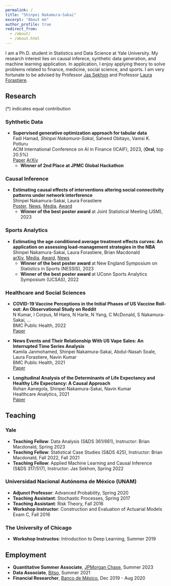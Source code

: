 ```yaml
---
permalink: /
title: "Shinpei Nakamura-Sakai"
excerpt: "About me"
author_profile: true
redirect_from: 
  - /about/
  - /about.html
---
```


I am a Ph.D. student in Statistics and Data Science at Yale University. My research interest lies on causal inferece, synthetic data generation, and machine learning application. In application, I enjoy applying theory to solve problems related to finance, medicine, social science, and sports. I am very fortunate to be advised by Professor [Jas Sekhon](https://www.jsekhon.com/) and Professor [Laura Forastiere](https://ysph.yale.edu/profile/laura_forastiere/).

## Research
(*) indicates equal contribution

### Syhthetic Data
-  <b> Supervised generative optimization approach for tabular data</b>  <br>
  Fadi Hamad<sup>*</sup>, Shinpei Nakamura-Sakai<sup>*</sup>, Saheed Obitayo, Vamsi K. Potluru <br>
  ACM International Conference on AI in Finance (ICAIF), 2023, (<b>Oral</b>, top 20.5%) <br>
  [Paper](https://dl.acm.org/doi/pdf/10.1145/3604237.3626907) [ArXiv](https://arxiv.org/abs/2309.05079) <br>
    * <b>Winner of 2nd Place at JPMC Global Hackathon</b><br>


### Causal Inference
- <b> Estimating causal effects of interventions altering social connectivity patterns under network interference</b>  <br> 
  Shinpei Nakamura-Sakai, Laura Forastiere <br>
  [Poster](https://shinnasa.github.io/files/JSM_2023_Poster_Social_Connectivity.pdf), [News](https://statistics.yale.edu/news/shinpei-nakamura-sakai-wins-best-poster-award), [Media](https://magazine.amstat.org/blog/2023/10/02/two-take-home-first-place-in-statistical-significance-competition/), [Award](https://community.amstat.org/spaac/awards/poster-award)
  - <b> Winner of the best poster award </b>  at Joint Statistical Meeting (JSM), 2023 <br>


### Sports Analytics
- <b> Estimating the age conditioned average treatment effects curves: An application on assessing load-management strategies in the NBA</b>  <br>
  Shinpei Nakamura-Sakai, Laura Forastiere, Brian Macdonald <br>
  [arXiv](https://arxiv.org/pdf/2402.12400.pdf), [Media](https://magazine.amstat.org/blog/2023/01/02/uconn-sports-analytics-symposium/), [Award](https://statds.org/events/ucsas2022/), [News](https://statistics.yale.edu/news/congratuations-shinpei-nakamura-sakai-winning-2023-nessis-student-poster-competition)
  - <b> Winner of the best poster award </b> at New England Symposium on Statistics in Sports (NESSIS), 2023<br>
  - <b> Winner of the best poster award </b> at UConn Sports Analytics Symposium (UCSAS), 2022 <br>


### Healthcare and Social Sciences
- <b> COVID-19 Vaccine Perceptions in the Initial Phases of US Vaccine Roll-out: An Observational Study on Reddit</b><br>
N Kumar, I Corpus, M Hans, N Harle, N Yang, C McDonald, S Nakamura-Sakai, ... <br>
BMC Public Health, 2022 <br>
[Paper](https://link.springer.com/article/10.1186/s12889-022-12824-7)

- <b> News Events and Their Relationship With US Vape Sales: An Interrupted Time Series Analysis</b> <br>
Kamila Janmohamed, Shinpei Nakamura-Sakai, Abdul-Nasah Soale, Laura Forastiere, Navin Kumar<br>
BMC Public Health, 2021 <br>
[Paper](https://link.springer.com/article/10.1186/s12889-022-12858-x)

- <b> Longitudinal Analysis of the Determinants of Life Expectancy and Healthy Life Expectancy: A Causal Approach</b> <br>
Rohan Aanegola, Shinpei Nakamura-Sakai, Navin Kumar <br>
Healthcare Analytics, 2021 <br>
[Paper](https://www.sciencedirect.com/science/article/pii/S2772442522000077) 

## Teaching
### Yale
- <b>Teaching Fellow</b>: Data Analysis (S&DS 361/661), Instructor: Brian Macdonald, Spring 2023
- <b>Teaching Fellow</b>: Statistical Case Studies (S&DS 425), Instructor: Brian Macdonald, Fall 2022, Fall 2021
- <b>Teaching Fellow</b>: Applied Machine Learning and Causal Inference (S&DS 317/517), Instructor: Jas Sekhon, Spring 2022

### Universidad Nacional Autónoma de México (UNAM)
- <b>Adjunct Professor</b>: Advanced Probability, Spring 2020
- <b>Teaching Assistant</b>: Stochastic Processes, Spring 2017
- <b>Teaching Assistant</b>: Risk Theory, Fall 2016
- <b>Workshop Instructor</b>: Construction and Evaluation of Actuarial Models Exam C, Fall 2016

### The University of Chicago
- <b>Workshop Instructos</b>: Introduction to Deep Learning, Summer 2019

## Employment
- <b>Quantitative Summer Associate</b>, [JPMorgan Chase](https://www.jpmorganchase.com/), Summer 2023
- <b>Data Associate</b>, [Bitso](https://bitso.com/), Summer 2021
- <b>Financial Researcher</b>, [Banco de México](https://www.banxico.org.mx/), Dec 2019 - Aug 2020